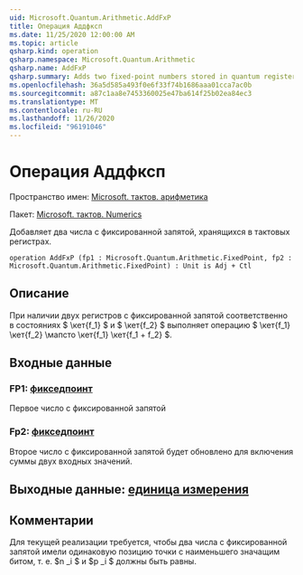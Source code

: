```yaml
---
uid: Microsoft.Quantum.Arithmetic.AddFxP
title: Операция Аддфксп
ms.date: 11/25/2020 12:00:00 AM
ms.topic: article
qsharp.kind: operation
qsharp.namespace: Microsoft.Quantum.Arithmetic
qsharp.name: AddFxP
qsharp.summary: Adds two fixed-point numbers stored in quantum registers.
ms.openlocfilehash: 36a5d585a493f0e6f33f74b1686aaa01cca7ac0b
ms.sourcegitcommit: a87c1aa8e7453360025e47ba614f25b02ea84ec3
ms.translationtype: MT
ms.contentlocale: ru-RU
ms.lasthandoff: 11/26/2020
ms.locfileid: "96191046"
---
```

# <a name="addfxp-operation"></a>Операция Аддфксп

Пространство имен: [Microsoft. тактов. арифметика](xref:Microsoft.Quantum.Arithmetic)

Пакет: [Microsoft. тактов. Numerics](https://nuget.org/packages/Microsoft.Quantum.Numerics)


Добавляет два числа с фиксированной запятой, хранящихся в тактовых регистрах.

```qsharp
operation AddFxP (fp1 : Microsoft.Quantum.Arithmetic.FixedPoint, fp2 : Microsoft.Quantum.Arithmetic.FixedPoint) : Unit is Adj + Ctl
```


## <a name="description"></a>Описание

При наличии двух регистров с фиксированной запятой соответственно в состояниях $ \кет{f_1} $ и $ \кет{f_2} $ выполняет операцию $ \кет{f_1} \кет{f_2} \мапсто \кет{f_1} \кет{f_1 + f_2} $.

## <a name="input"></a>Входные данные

### <a name="fp1--fixedpoint"></a>FP1: [фикседпоинт](xref:Microsoft.Quantum.Arithmetic.FixedPoint)

Первое число с фиксированной запятой


### <a name="fp2--fixedpoint"></a>Fp2: [фикседпоинт](xref:Microsoft.Quantum.Arithmetic.FixedPoint)

Второе число с фиксированной запятой будет обновлено для включения суммы двух входных значений.



## <a name="output--unit"></a>Выходные данные: [единица измерения](xref:microsoft.quantum.lang-ref.unit)



## <a name="remarks"></a>Комментарии

Для текущей реализации требуется, чтобы два числа с фиксированной запятой имели одинаковую позицию точки с наименьшего значащим битом, т. е. $n _i $ и $p _i $ должны быть равны.